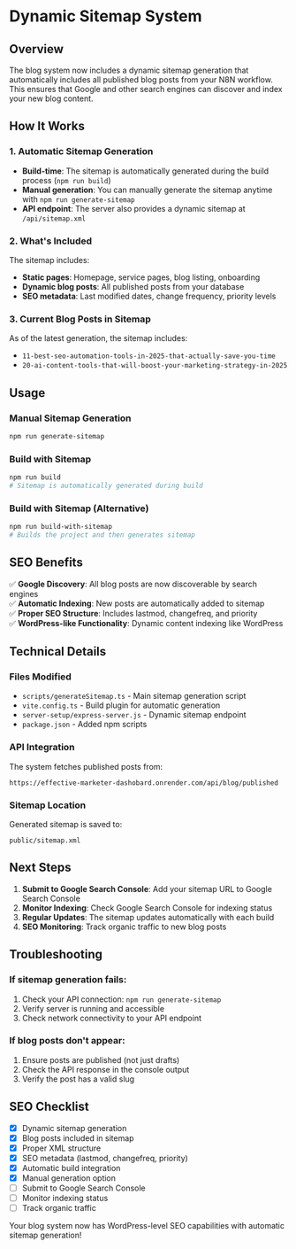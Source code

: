 # Dynamic Sitemap System

## Overview

The blog system now includes a dynamic sitemap generation that automatically includes all published blog posts from your N8N workflow. This ensures that Google and other search engines can discover and index your new blog content.

## How It Works

### 1. Automatic Sitemap Generation
- **Build-time**: The sitemap is automatically generated during the build process (`npm run build`)
- **Manual generation**: You can manually generate the sitemap anytime with `npm run generate-sitemap`
- **API endpoint**: The server also provides a dynamic sitemap at `/api/sitemap.xml`

### 2. What's Included
The sitemap includes:
- **Static pages**: Homepage, service pages, blog listing, onboarding
- **Dynamic blog posts**: All published posts from your database
- **SEO metadata**: Last modified dates, change frequency, priority levels

### 3. Current Blog Posts in Sitemap
As of the latest generation, the sitemap includes:
- `11-best-seo-automation-tools-in-2025-that-actually-save-you-time`
- `20-ai-content-tools-that-will-boost-your-marketing-strategy-in-2025`

## Usage

### Manual Sitemap Generation
```bash
npm run generate-sitemap
```

### Build with Sitemap
```bash
npm run build
# Sitemap is automatically generated during build
```

### Build with Sitemap (Alternative)
```bash
npm run build-with-sitemap
# Builds the project and then generates sitemap
```

## SEO Benefits

✅ **Google Discovery**: All blog posts are now discoverable by search engines  
✅ **Automatic Indexing**: New posts are automatically added to sitemap  
✅ **Proper SEO Structure**: Includes lastmod, changefreq, and priority  
✅ **WordPress-like Functionality**: Dynamic content indexing like WordPress  

## Technical Details

### Files Modified
- `scripts/generateSitemap.ts` - Main sitemap generation script
- `vite.config.ts` - Build plugin for automatic generation
- `server-setup/express-server.js` - Dynamic sitemap endpoint
- `package.json` - Added npm scripts

### API Integration
The system fetches published posts from:
```
https://effective-marketer-dashobard.onrender.com/api/blog/published
```

### Sitemap Location
Generated sitemap is saved to:
```
public/sitemap.xml
```

## Next Steps

1. **Submit to Google Search Console**: Add your sitemap URL to Google Search Console
2. **Monitor Indexing**: Check Google Search Console for indexing status
3. **Regular Updates**: The sitemap updates automatically with each build
4. **SEO Monitoring**: Track organic traffic to new blog posts

## Troubleshooting

### If sitemap generation fails:
1. Check your API connection: `npm run generate-sitemap`
2. Verify server is running and accessible
3. Check network connectivity to your API endpoint

### If blog posts don't appear:
1. Ensure posts are published (not just drafts)
2. Check the API response in the console output
3. Verify the post has a valid slug

## SEO Checklist

- [x] Dynamic sitemap generation
- [x] Blog posts included in sitemap
- [x] Proper XML structure
- [x] SEO metadata (lastmod, changefreq, priority)
- [x] Automatic build integration
- [x] Manual generation option
- [ ] Submit to Google Search Console
- [ ] Monitor indexing status
- [ ] Track organic traffic

Your blog system now has WordPress-level SEO capabilities with automatic sitemap generation!
